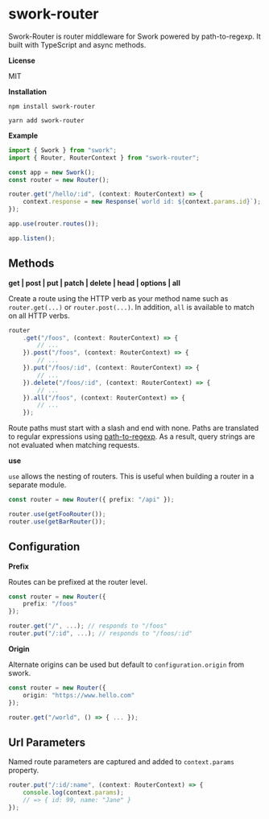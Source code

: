 # swork-router

Swork-Router is router middleware for Swork powered by path-to-regexp. It built with TypeScript and async methods.

**License**

MIT

**Installation**

`npm install swork-router`

`yarn add swork-router`

**Example**

```ts
import { Swork } from "swork";
import { Router, RouterContext } from "swork-router";

const app = new Swork();
const router = new Router();

router.get("/hello/:id", (context: RouterContext) => {
    context.response = new Response(`world id: ${context.params.id}`);
});

app.use(router.routes());

app.listen();
```

## Methods

**get | post | put | patch | delete | head | options | all**

Create a route using the HTTP verb as your method name such as `router.get(...)` or `router.post(...)`.  In addition, `all` is available to match on all HTTP verbs.

```ts
router
    .get("/foos", (context: RouterContext) => {
        // ...
    }).post("/foos", (context: RouterContext) => {
        // ...    
    }).put("/foos/:id", (context: RouterContext) => {
        // ...
    }).delete("/foos/:id", (context: RouterContext) => {
        // ...
    }).all("/foos", (context: RouterContext) => {
        // ...
    });
```

Route paths must start with a slash and end with none. Paths are translated to regular expressions using [path-to-regexp](https://www.npmjs.com/package/path-to-regexp). As a result, query strings are not evaluated when matching requests.

**use**

`use` allows the nesting of routers. This is useful when building a router in a separate module.

```ts
const router = new Router({ prefix: "/api" });

router.use(getFooRouter());
router.use(getBarRouter());
```

## Configuration

**Prefix**

Routes can be prefixed at the router level.

```ts
const router = new Router({
    prefix: "/foos"
});

router.get("/", ...); // responds to "/foos"
router.put("/:id", ...); // responds to "/foos/:id"
```

**Origin**

Alternate origins can be used but default to `configuration.origin` from swork.

```ts
const router = new Router({
    origin: "https://www.hello.com"
});

router.get("/world", () => { ... });
```

## Url Parameters

Named route parameters are captured and added to `context.params` property.

```ts
router.put("/:id/:name", (context: RouterContext) => {
    console.log(context.params);
    // => { id: 99, name: "Jane" }
});
```
